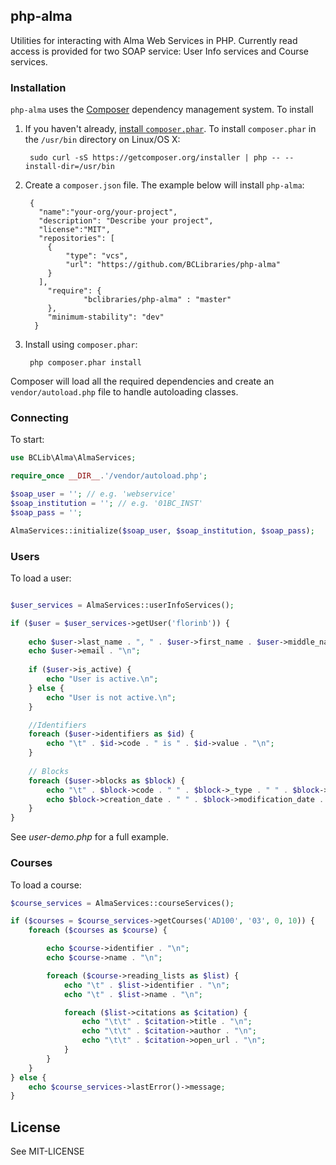## php-alma

Utilities for interacting with Alma Web Services in PHP. Currently read access is provided for two SOAP service: User Info services and Course services. 

### Installation

`php-alma` uses the [Composer](http://getcomposer.org/) dependency management system. To install 

1. If you haven't already, [install `composer.phar`](http://getcomposer.org/doc/00-intro.md#installation-nix). To install `composer.phar` in the `/usr/bin` directory on Linux/OS X:
 
		sudo curl -sS https://getcomposer.org/installer | php -- --install-dir=/usr/bin

2. Create a `composer.json` file. The example below will install `php-alma`:


		{
		  "name":"your-org/your-project",
		  "description": "Describe your project",
		  "license":"MIT",
		  "repositories": [
		    {
		        "type": "vcs",
		        "url": "https://github.com/BCLibraries/php-alma"
		    }
		  ],
		    "require": {
		            "bclibraries/php-alma" : "master"
		    },
		    "minimum-stability": "dev"
		 }
    
3. Install using `composer.phar`:

		php composer.phar install


Composer will load all the required dependencies and create an `vendor/autoload.php` file to handle autoloading classes.

### Connecting

To start:

```php
use BCLib\Alma\AlmaServices;

require_once __DIR__.'/vendor/autoload.php';

$soap_user = ''; // e.g. 'webservice'
$soap_institution = ''; // e.g. '01BC_INST'
$soap_pass = '';

AlmaServices::initialize($soap_user, $soap_institution, $soap_pass);
```

### Users 

To load a user:

```php

$user_services = AlmaServices::userInfoServices();

if ($user = $user_services->getUser('florinb')) {
    
    echo $user->last_name . ", " . $user->first_name . $user->middle_name . "\n";
    echo $user->email . "\n";
    
    if ($user->is_active) {
        echo "User is active.\n";
    } else {
        echo "User is not active.\n";
    }

    //Identifiers
    foreach ($user->identifiers as $id) {
        echo "\t" . $id->code . " is " . $id->value . "\n";
    }
    
    // Blocks
    foreach ($user->blocks as $block) {
        echo "\t" . $block->code . " " . $block->_type . " " . $block->status . " ";
        echo $block->creation_date . " " . $block->modification_date . "\n";
    }
}
```

See *user-demo.php* for a full example.

### Courses

To load a course:

```php
$course_services = AlmaServices::courseServices();

if ($courses = $course_services->getCourses('AD100', '03', 0, 10)) {
    foreach ($courses as $course) {

        echo $course->identifier . "\n";
        echo $course->name . "\n";

        foreach ($course->reading_lists as $list) {
            echo "\t" . $list->identifier . "\n";
            echo "\t" . $list->name . "\n";

            foreach ($list->citations as $citation) {
                echo "\t\t" . $citation->title . "\n";
                echo "\t\t" . $citation->author . "\n";
                echo "\t\t" . $citation->open_url . "\n";
            }
        }
    }
} else {
    echo $course_services->lastError()->message;
}
```

## License

See MIT-LICENSE